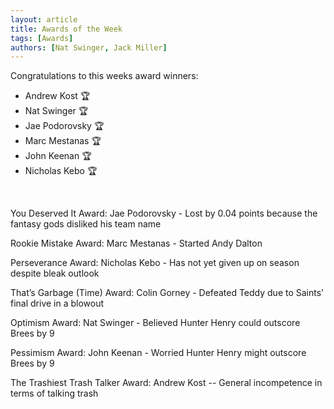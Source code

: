 ```yaml
---
layout: article
title: Awards of the Week
tags: [Awards]
authors: [Nat Swinger, Jack Miller]
---
```


Congratulations to this weeks award winners:

- Andrew Kost 🏆 <br>
- Nat Swinger 🏆 <br>
- Jae Podorovsky 🏆 <br>
- Marc Mestanas 🏆 <br>
- John Keenan 🏆 <br>
- Nicholas Kebo 🏆 <br>
<br>

You Deserved It Award: Jae Podorovsky - Lost by 0.04 points because the fantasy gods disliked his team name

Rookie Mistake Award: Marc Mestanas - Started Andy Dalton

Perseverance Award: Nicholas Kebo - Has not yet given up on season despite bleak outlook

That’s Garbage (Time) Award: Colin Gorney - Defeated Teddy due to Saints’ final drive in a blowout

Optimism Award: Nat Swinger - Believed Hunter Henry could outscore Brees by 9

Pessimism Award: John Keenan - Worried Hunter Henry might outscore Brees by 9

The Trashiest Trash Talker Award: Andrew Kost -- General incompetence in terms of talking trash


